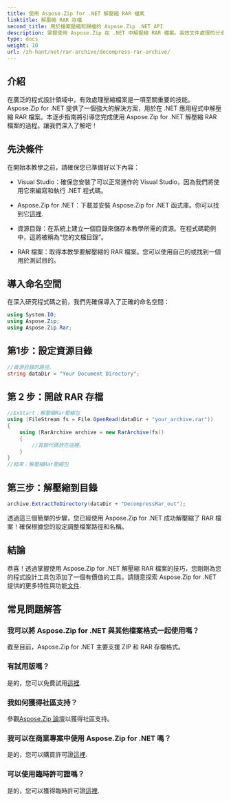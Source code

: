```yaml
---
title: 使用 Aspose.Zip for .NET 解壓縮 RAR 檔案
linktitle: 解壓縮 RAR 存檔
second_title: 用於檔案壓縮和歸檔的 Aspose.Zip .NET API
description: 掌握使用 Aspose.Zip 在 .NET 中解壓縮 RAR 檔案。高效文件處理的分步指南。現在下載！
type: docs
weight: 10
url: /zh-hant/net/rar-archive/decompress-rar-archive/
---
```


## 介紹

在廣泛的程式設計領域中，有效處理壓縮檔案是一項至關重要的技能。 Aspose.Zip for .NET 提供了一個強大的解決方案，用於在 .NET 應用程式中解壓縮 RAR 檔案。本逐步指南將引導您完成使用 Aspose.Zip for .NET 解壓縮 RAR 檔案的過程。讓我們深入了解吧！

## 先決條件

在開始本教學之前，請確保您已準備好以下內容：

- Visual Studio：確保您安裝了可以正常運作的 Visual Studio，因為我們將使用它來編寫和執行 .NET 程式碼。

-  Aspose.Zip for .NET：下載並安裝 Aspose.Zip for .NET 函式庫。你可以找到它[這裡](https://releases.aspose.com/zip/net/).

- 資源目錄：在系統上建立一個目錄來儲存本教學所需的資源。在程式碼範例中，這將被稱為“您的文檔目錄”。

- RAR 檔案：取得本教學要解壓縮的 RAR 檔案。您可以使用自己的或找到一個用於測試目的。

## 導入命名空間

在深入研究程式碼之前，我們先確保導入了正確的命名空間：

```csharp
using System.IO;
using Aspose.Zip;
using Aspose.Zip.Rar;
```

## 第1步：設定資源目錄

```csharp
//資源目錄的路徑。
string dataDir = "Your Document Directory";
```

## 第 2 步：開啟 RAR 存檔

```csharp
//ExStart：解壓縮Rar壓縮包
using (FileStream fs = File.OpenRead(dataDir + "your_archive.rar"))
{
    using (RarArchive archive = new RarArchive(fs))
    {
        //其餘代碼放在這裡。
    }
}
//結束：解壓縮Rar壓縮包
```

## 第三步：解壓縮到目錄

```csharp
archive.ExtractToDirectory(dataDir + "DecompressRar_out");
```

透過這三個簡單的步驟，您已經使用 Aspose.Zip for .NET 成功解壓縮了 RAR 檔案！確保根據您的設定調整檔案路徑和名稱。

## 結論

恭喜！透過掌握使用 Aspose.Zip for .NET 解壓縮 RAR 檔案的技巧，您剛剛為您的程式設計工具包添加了一個有價值的工具。請隨意探索 Aspose.Zip for .NET 提供的更多特性與功能[文件](https://reference.aspose.com/zip/net/).

## 常見問題解答

### 我可以將 Aspose.Zip for .NET 與其他檔案格式一起使用嗎？
截至目前，Aspose.Zip for .NET 主要支援 ZIP 和 RAR 存檔格式。

### 有試用版嗎？
是的，您可以免費試用[這裡](https://releases.aspose.com/).

### 我如何獲得社區支持？
參觀[Aspose.Zip 論壇](https://forum.aspose.com/c/zip/37)以獲得社區支持。

### 我可以在商業專案中使用 Aspose.Zip for .NET 嗎？
是的，您可以購買許可證[這裡](https://purchase.aspose.com/buy).

### 可以使用臨時許可證嗎？
是的，您可以獲得臨時許可證[這裡](https://purchase.aspose.com/temporary-license/).

